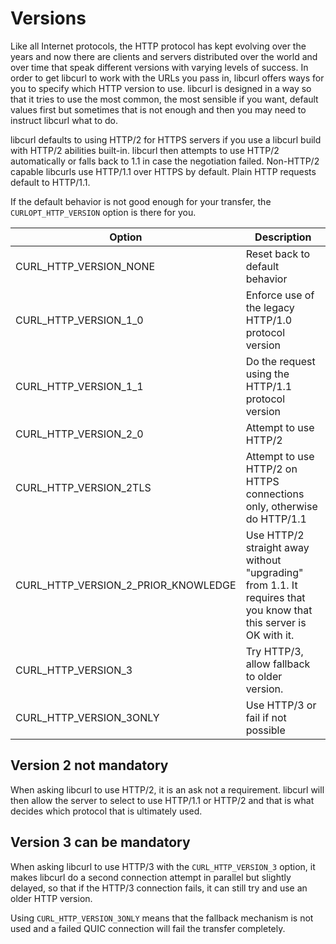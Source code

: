 # Versions

Like all Internet protocols, the HTTP protocol has kept evolving over the
years and now there are clients and servers distributed over the world and
over time that speak different versions with varying levels of success. In
order to get libcurl to work with the URLs you pass in, libcurl offers ways
for you to specify which HTTP version to use. libcurl is designed in a way so
that it tries to use the most common, the most sensible if you want, default
values first but sometimes that is not enough and then you may need to
instruct libcurl what to do.

libcurl defaults to using HTTP/2 for HTTPS servers if you use a libcurl build
with HTTP/2 abilities built-in. libcurl then attempts to use HTTP/2
automatically or falls back to 1.1 in case the negotiation failed. Non-HTTP/2
capable libcurls use HTTP/1.1 over HTTPS by default. Plain HTTP requests
default to HTTP/1.1.

If the default behavior is not good enough for your transfer, the
`CURLOPT_HTTP_VERSION` option is there for you.

| Option                              | Description |
|-------------------------------------|-------------|
| CURL_HTTP_VERSION_NONE              | Reset back to default behavior
| CURL_HTTP_VERSION_1_0               | Enforce use of the legacy HTTP/1.0 protocol version
| CURL_HTTP_VERSION_1_1               | Do the request using the HTTP/1.1 protocol version
| CURL_HTTP_VERSION_2_0               | Attempt to use HTTP/2
| CURL_HTTP_VERSION_2TLS              | Attempt to use HTTP/2 on HTTPS connections only, otherwise do HTTP/1.1
| CURL_HTTP_VERSION_2_PRIOR_KNOWLEDGE | Use HTTP/2 straight away without "upgrading" from 1.1. It requires that you know that this server is OK with it.
| CURL_HTTP_VERSION_3 | Try HTTP/3, allow fallback to older version.
| CURL_HTTP_VERSION_3ONLY | Use HTTP/3 or fail if not possible

## Version 2 not mandatory

When asking libcurl to use HTTP/2, it is an ask not a requirement. libcurl
will then allow the server to select to use HTTP/1.1 or HTTP/2 and that is
what decides which protocol that is ultimately used.

## Version 3 can be mandatory

When asking libcurl to use HTTP/3 with the `CURL_HTTP_VERSION_3` option, it
makes libcurl do a second connection attempt in parallel but slightly delayed,
so that if the HTTP/3 connection fails, it can still try and use an older HTTP
version.

Using `CURL_HTTP_VERSION_3ONLY` means that the fallback mechanism is not used
and a failed QUIC connection will fail the transfer completely.
